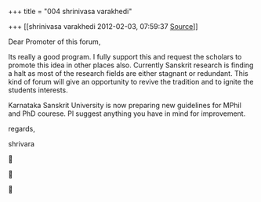+++
title = "004 shrinivasa varakhedi"

+++
[[shrinivasa varakhedi	2012-02-03, 07:59:37 [Source](https://groups.google.com/g/bvparishat/c/-pPJfRbPzeo)]]



Dear Promoter of this forum,

  

Its really a good program. I fully support this and request the scholars to promote this idea in other places also. Currently Sanskrit research is finding a halt as most of the research fields are either stagnant or redundant. This kind of forum will give an opportunity to revive the tradition and to ignite the students interests.

  

Karnataka Sanskrit University is now preparing new guidelines for MPhil and PhD courese. Pl suggest anything you have in mind for improvement.

  

regards,

shrivara

  







